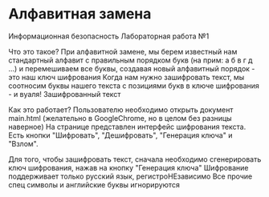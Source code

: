 # Алфавитная замена
Информационная безопасность 
Лабораторная работа №1

Что это такое?
При алфавитной замене, мы берем известный нам стандартный алфавит с правильным порядком букв (на прим: а б в г д ...) и перемешиваем все буквы, создавая новый алфавитный порядок - это наш ключ шифрования
Когда нам нужно зашифровать текст, мы соотносим буквы нашего текста с позициями букв в ключе шифрования - и вуаля! Зашифрованный текст

Как это работает?
Пользователю необходимо открыть документ main.html (желательно в GoogleChrome, но в целом без разницы наверное)
На странице представлен интерфейс шифрования текста. Есть кнопки "Шифровать", "Дешифровать", "Генерация ключа"
 и "Взлом".

Для того, чтобы зашифровать текст, сначала необходимо сгенерировать ключ шифрования, нажав на кнопку "Генерация ключа"
Шифрование поддерживает только русский язык, регистроНЕзависимо
Все прочие спец символы и английские буквы игнорируются
 
